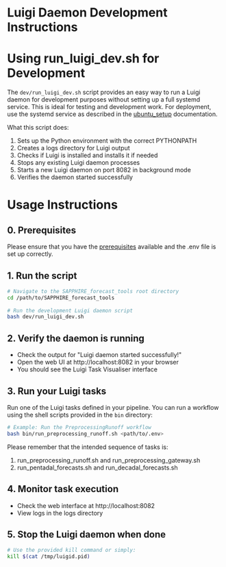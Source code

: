 # Luigi Daemon Development Instructions

# Using run_luigi_dev.sh for Development
The `dev/run_luigi_dev.sh` script provides an easy way to run a Luigi daemon for development purposes without setting up a full systemd service. This is ideal for testing and development work. For deployment, use the systemd service as described in the [ubuntu_setup](ubuntu_setup.md) documentation.

What this script does:
1. Sets up the Python environment with the correct PYTHONPATH
2. Creates a logs directory for Luigi output
3. Checks if Luigi is installed and installs it if needed
4. Stops any existing Luigi daemon processes
5. Starts a new Luigi daemon on port 8082 in background mode
6. Verifies the daemon started successfully

# Usage Instructions

## 0. Prerequisites
Please ensure that you have the [prerequisites](../development.md) available and the .env file is set up correctly. 

## 1. Run the script
```bash
# Navigate to the SAPPHIRE_forecast_tools root directory
cd /path/to/SAPPHIRE_forecast_tools
   
# Run the development Luigi daemon script
bash dev/run_luigi_dev.sh
```

## 2. Verify the daemon is running
- Check the output for "Luigi daemon started successfully!"  
- Open the web UI at http://localhost:8082 in your browser  
- You should see the Luigi Task Visualiser interface  

## 3. Run your Luigi tasks
Run one of the Luigi tasks defined in your pipeline. You can run a workflow using the shell scripts provided in the `bin` directory:

```bash
# Example: Run the PreprocessingRunoff workflow
bash bin/run_preprocessing_runoff.sh <path/to/.env>
```
Please remember that the intended sequence of tasks is:  
1. run_preprocessing_runoff.sh and run_preprocessing_gateway.sh
2. run_pentadal_forecasts.sh and run_decadal_forecasts.sh

## 4. Monitor task execution 
- Check the web interface at http://localhost:8082  
- View logs in the logs directory

## 5. Stop the Luigi daemon when done
```bash
# Use the provided kill command or simply: 
kill $(cat /tmp/luigid.pid)
```


